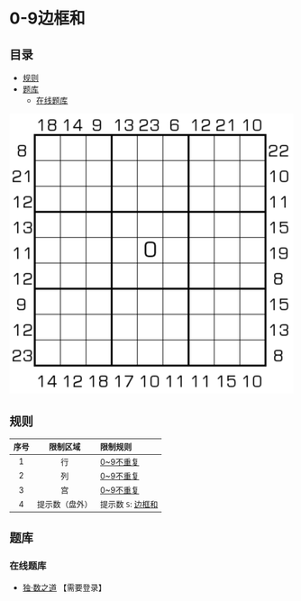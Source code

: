 # 0-9边框和
<!-- START doctoc generated TOC please keep comment here to allow auto update -->
<!-- DON'T EDIT THIS SECTION, INSTEAD RE-RUN doctoc TO UPDATE -->
## 目录

- [规则](#%E8%A7%84%E5%88%99)
- [题库](#%E9%A2%98%E5%BA%93)
  - [在线题库](#%E5%9C%A8%E7%BA%BF%E9%A2%98%E5%BA%93)

<!-- END doctoc generated TOC please keep comment here to allow auto update -->

![题](../../../images/sudoku/0-9边框和.png)

## 规则

| 序号  |  限制区域   | 限制规则           |
|:---:|:-------:|:---------------|
|  1  |    行    | [0~9不重复]       |
|  2  |    列    | [0~9不重复]       |
|  3  |    宫    | [0~9不重复]       |
|  4  | 提示数（盘外） | 提示数 `S`: [边框和] |

## 题库

### 在线题库

- [独·数之道](http://www.sudokufans.org.cn/lx/game.index.php?type=bk09) 【需要登录】

[0~9不重复]: ../../../rules.md#0to9不重复

[边框和]: ../../../rules.md#边框和
